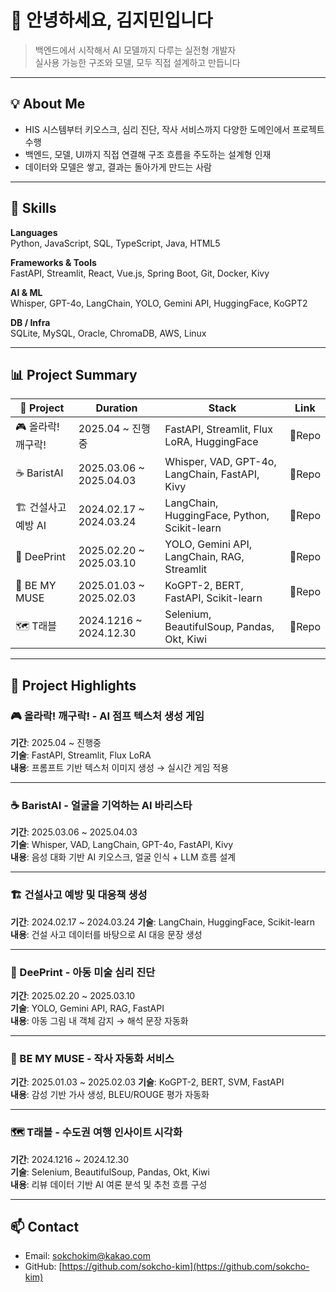 # 👋 안녕하세요, 김지민입니다

> 백엔드에서 시작해서 AI 모델까지 다루는 실전형 개발자  
> 실사용 가능한 구조와 모델, 모두 직접 설계하고 만듭니다

---

## 💡 About Me

- HIS 시스템부터 키오스크, 심리 진단, 작사 서비스까지 다양한 도메인에서 프로젝트 수행
- 백엔드, 모델, UI까지 직접 연결해 구조 흐름을 주도하는 설계형 인재
- 데이터와 모델은 쌓고, 결과는 돌아가게 만드는 사람

---

## 🧠 Skills

**Languages**  
Python, JavaScript, SQL, TypeScript, Java, HTML5

**Frameworks & Tools**  
FastAPI, Streamlit, React, Vue.js, Spring Boot, Git, Docker, Kivy

**AI & ML**  
Whisper, GPT-4o, LangChain, YOLO, Gemini API, HuggingFace, KoGPT2

**DB / Infra**  
SQLite, MySQL, Oracle, ChromaDB, AWS, Linux

---

## 📊 Project Summary

| 🌟 Project              | Duration              | Stack                                               | Link   |
|------------------------|------------------------|------------------------------------------------------|--------|
| 🎮 올라락! 깨구락!       | 2025.04 ~ 진행중        | FastAPI, Streamlit, Flux LoRA, HuggingFace          | 🔗Repo |
| ☕ BaristAI             | 2025.03.06 ~ 2025.04.03      | Whisper, VAD, GPT-4o, LangChain, FastAPI, Kivy      | 🔗Repo |
| 🏗 건설사고 예방 AI      | 2024.02.17 ~ 2024.03.24       | LangChain, HuggingFace, Python, Scikit-learn        | 🔗Repo |
| 🧠 DeePrint            | 2025.02.20 ~ 2025.03.10       | YOLO, Gemini API, LangChain, RAG, Streamlit         | 🔗Repo |
| 🎵 BE MY MUSE          | 2025.01.03 ~ 2025.02.03       | KoGPT-2, BERT, FastAPI, Scikit-learn                | 🔗Repo |
| 🗺 T래블                 | 2024.1216 ~ 2024.12.30                 | Selenium, BeautifulSoup, Pandas, Okt, Kiwi          | 🔗Repo |

---

## 🧩 Project Highlights

### 🎮 올라락! 깨구락! - AI 점프 텍스처 생성 게임  
**기간**: 2025.04 ~ 진행중  
**기술**: FastAPI, Streamlit, Flux LoRA  
**내용**: 프롬프트 기반 텍스처 이미지 생성 → 실시간 게임 적용

---

### ☕ BaristAI - 얼굴을 기억하는 AI 바리스타  
**기간**: 2025.03.06 ~ 2025.04.03  
**기술**: Whisper, VAD, LangChain, GPT-4o, FastAPI, Kivy  
**내용**: 음성 대화 기반 AI 키오스크, 얼굴 인식 + LLM 흐름 설계

---

### 🏗 건설사고 예방 및 대응책 생성  
**기간**: 2024.02.17 ~ 2024.03.24 
**기술**: LangChain, HuggingFace, Scikit-learn  
**내용**: 건설 사고 데이터를 바탕으로 AI 대응 문장 생성

---

### 🧠 DeePrint - 아동 미술 심리 진단  
**기간**: 2025.02.20 ~ 2025.03.10  
**기술**: YOLO, Gemini API, RAG, FastAPI  
**내용**: 아동 그림 내 객체 감지 → 해석 문장 자동화

---

### 🎵 BE MY MUSE - 작사 자동화 서비스  
**기간**: 2025.01.03 ~ 2025.02.03
**기술**: KoGPT-2, BERT, SVM, FastAPI  
**내용**: 감성 기반 가사 생성, BLEU/ROUGE 평가 자동화

---

### 🗺 T래블 - 수도권 여행 인사이트 시각화  
**기간**: 2024.1216 ~ 2024.12.30  
**기술**: Selenium, BeautifulSoup, Pandas, Okt, Kiwi  
**내용**: 리뷰 데이터 기반 AI 여론 분석 및 추천 흐름 구성

---

## 📫 Contact

- Email: sokchokim@kakao.com  
- GitHub: [https://github.com/sokcho-kim](https://github.com/sokcho-kim)
